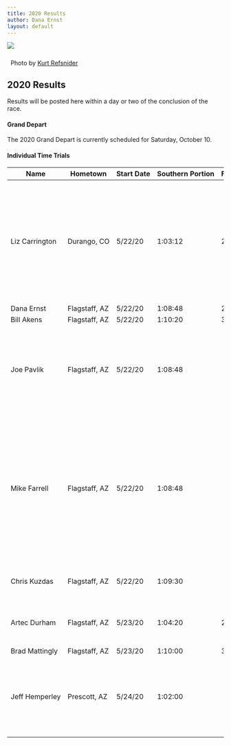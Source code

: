 ```yaml
---
title: 2020 Results
author: Dana Ernst
layout: default
---
```


<img src="{{ site.baseurl }}/images/CinderCones2-Refsnider.jpg" class="img-responsive img-rounded" img style="margin-bottom: 10px" />

<i class="fas fa-camera fa-lg"></i>&nbsp; Photo by <a href="https://www.ultramtb.net/about-kurt-refsnider.html#/">Kurt Refsnider</a>

## 2020 Results

Results will be posted here within a day or two of the conclusion of the race.

#### Grand Depart

The 2020 Grand Depart is currently scheduled for Saturday, October 10.

<!-- <center>
<div class="table-responsive">
<table class="table table-striped">
<thead>
<tr>
<th>Name</th>
<th>Southern Loop</th>
<th>Full Course</th>
<th>Notes</th>
</tr>
</thead>
<tbody>

<tr>
<td>Ben Hanus (Buena Vista, CO)</td> <td>0:16:54</td> <td>1:17:20</td> <td>First place</td>
</tr>

<tr>
<td><a href="http://www.lostonabike.com/pinyons-and-pines/">Chris Seistrup</a> (Prescott, AZ)</td>	<td>0:16:49</td>	<td>1:20:10</td>	<td>Second place</td>
</tr>

<tr>
<td>Chris Cone (Flagstaff, AZ)</td>	<td>0:12:53</td>	<td></td>	<td>Dropped out at mile 232, fastest time for southern loop</td>
</tr>

<tr>
<td>Dana Ernst (Flagstaff, AZ)</td>	<td>0:12:59</td>	<td></td>	<td>Dropped out at mile 255</td>
</tr>

<tr>
<td>Ty Hopkins (American Fork, UT)</td> <td>0:12:59</td>	<td></td>	<td>Only southern loop</td>
</tr>

<tr>
<td>Luke Ratliff (Fort Collins, CO)</td> <td>0:13:52</td>	<td></td>	<td>Only southern loop</td>
</tr>

<tr>
<td>Micah Clinger (Flagstaff, AZ)</td> <td>0:13:52</td>	<td></td>	<td>Dropped out somewhere near Kendrick Mountain, slept at home</td>
</tr>

<tr>
<td><a href="https://www.youtube.com/watch?v=y7pIqSvOfiE">Mack Gerrit</a> (Corona, CA)</td> <td>0:14:50</td>	<td></td>	<td>Only southern loop</td>
</tr>

<tr>
<td>Dave Harris (St George, UT)</td> <td>0:15:02</td>	<td></td>	<td>Only southern loop</td>
</tr>

<tr>
<td>Artec Durham (Flagstaff, AZ)</td> <td>0:16:55</td>	<td></td>	<td>Dropped out at mile 151</td>
</tr>

<tr>
<td>Andy Havey (Plymouth, NH)</td> <td>0:17:15</td>	<td></td>	<td>Only southern loop</td>
</tr>

<tr>
<td>Billy McMillen (Prescott, AZ)</td> <td>0:20:39</td>	<td></td>	<td>Only southern loop</td>
</tr>

<tr>
<td>Brad Mattingly (Flagstaff, AZ)</td> <td>1:02:51</td>	<td></td>	<td>Dropped out at mile 141</td>
</tr>

<tr>
<td>Russ Cummings (Prescott, AZ)</td> <td>1:02:51</td>	<td></td>	<td>Dropped out at mile 153</td>
</tr>

<tr>
<td>Chris Kuzdas (Flagstaff, AZ)</td> <td>1:03:01</td>	<td></td>	<td>Dropped out at mile 153</td>
</tr>

<tr>
<td>Dylan Turner (Tucson, AZ)</td> <td>1:03:15</td>	<td></td>	<td>Dropped out at mile 137</td>
</tr>

<tr>
<td><a href="https://carefreewanderings.com/pinyons-and-pines-2019-fun-with-singletrack-and-snow-storms/?fbclid=IwAR3dgGCMAFy7DzIBO8vDeIRYdSmJydN419gjlpOko7mySCbfEDuOnGQcOKM">Lindsay Shepard</a> (Albuquerque, NM)</td> <td>1:03:16</td>	<td></td>	<td>Dropped out at mile 184</td>
</tr>

<tr>
<td>Bill Akens (Flagstaff, AZ)</td> <td>1:03:26</td>	<td></td>	<td>Dropped out at mile 141</td>
</tr>

<tr>
<td>Matthew Pacheco (Flagstaff, AZ)</td> <td>1:03:26</td>	<td></td>	<td>Only southern loop</td>
</tr>

<tr>
<td>Jeff Taylor (Bend, OR)</td> <td>1:04:42</td>	<td></td>	<td>Only southern loop</td>
</tr>

<tr>
<td>Brian Martin (Salt Lake City, UT)</td> <td>1:05:23</td>	<td></td>	<td>Dropped out at mile 130</td>
</tr>

<tr>
<td>Jake Keyser (Fort Collins, CO)</td> <td>1:05:36</td>	<td></td>	<td>Dropped out at mile 137</td>
</tr>

<tr>
<td>Spencer Holmes (Chico, CA)</td> <td>1:08:46</td>	<td></td>	<td>Only southern loop</td>
</tr>

<tr>
<td>Adam Lisonbee (Highland, UT)</td> <td></td>	<td></td>	<td>Dropped out at mile 110</td>
</tr>

<tr>
<td>Mike Enfield (Show Low, AZ)</td> <td></td>	<td></td>	<td>Dropped out at mile 80 with injured hand</td>
</tr>

<tr>
<td>Nick Armstrong (Felton, CA)</td> <td></td>	<td></td>	<td>Dropped out at mile 67 with kidney issues</td>
</tr>

<tr>
<td>Wayne Mosser (Ramona, CA)</td> <td></td>	<td></td>	<td>Dropped out at mile 67</td>
</tr>

<tr>
<td>Patrick Lyons (Cortez, CO)</td> <td></td>	<td></td>	<td>Dropped out at mile 67</td>
</tr>

<tr>
<td>John Schilling (Queen Creek, AZ)</td> <td></td>	<td></td>	<td>Rode part of northern loop before crashing out</td>
</tr>

<tr>
<td>Liz Sampey (Van Life)</td> <td></td>	<td></td>	<td>Joined in for Grand Depart and rode to Sedona</td>
</tr>

<tr>
<td>Robin Schwartz (Flagstaff, AZ)</td> <td></td>	<td></td>	<td>Joined in for Grand Depart and rode out to top of Casner Mountain and back</td>
</tr>

</tbody>
</table>
</div>
</center>

#### Duo Grand Depart

<center>
<div class="table-responsive">
<table class="table table-striped">
<thead>
<tr>
<th>Team Names</th>
<th>Southern Loop</th>
<th>Full Course</th>
<th>Notes</th>
</tr>
</thead>
<tbody>

<tr>
<td>Rich Wolf (Julian, CA), Sharon Sell (Boise, ID)</td> <td>1:10:09</td>	<td></td>	<td>Only southern loop</td>
</tr>

<tr>
<td>Oliver Sieghart (Westlake Village, CA), Eric Brown (Westlake Village, CA)</td> <td>1:09:19</td>	<td></td>	<td>Only southern loop with some deviations</td>
</tr>

<tr>
<td>Scott Chenue (Castro Valley, CA), Jeffrey Leenhouts (Castro Valley, CA)</td> <td></td>	<td></td>	<td>Dropped out at mile 67</td>
</tr>

<tr>
<td>Jason Hanson (Florence, AZ), Jennifer Hanson (Florence, AZ)</td> <td></td>	<td></td>	<td>Rode part of northern loop</td>
</tr>

</tbody>
</table>
</div>
</center> -->

#### Individual Time Trials

<center>
<div class="table-responsive">
<table class="table table-striped">
<thead>
<tr>
<th>Name</th>
<th>Hometown</th>
<th>Start&nbsp;Date</th>
<th>Southern&nbsp;Portion</th>
<th>Full&nbsp;Course</th>
<th>Notes</th>
</tr>
</thead>
<tbody>

<tr>
<td>Liz&nbsp;Carrington</td> <td>Durango,&nbsp;CO</td> <td>5/22/20</td> <td>1:03:12</td>	<td>2:11:59</td>	<td>Current fastest time. Some deviations in Sedona and several bonus miles on AZT prior to end of southern portion.</td>
</tr>

<tr>
<td>Dana&nbsp;Ernst</td> <td>Flagstaff,&nbsp;AZ</td> <td>5/22/20</td> <td>1:08:48</td> <td>2:14:20</td> <td></td>
</tr>

<tr>
<td>Bill&nbsp;Akens</td> <td>Flagstaff,&nbsp;AZ</td> <td>5/22/20</td> <td>1:10:20</td> <td>3:12:00</td>	<td></td>
</tr>

<tr>
<td>Joe&nbsp;Pavlik</td> <td>Flagstaff,&nbsp;AZ</td> <td>5/22/20</td> <td>1:08:48</td> <td></td>	<td>Completed southern portion and rode northern portion to Sunset Crater. Several deviations.</td>
</tr>

<tr>
<td>Mike&nbsp;Farrell</td> <td>Flagstaff,&nbsp;AZ</td> <td>5/22/20</td> <td>1:08:48</td>	<td></td>	<td>Missed roughly 35 miles of southern portion due to a blown out rear shock. Restarted at Honaki in Sedona. Rode northern portion to Schultz Pass.</td>
</tr>

<tr>
<td>Chris&nbsp;Kuzdas</td> <td>Flagstaff,&nbsp;AZ</td> <td>5/22/20</td> <td>1:09:30</td>	<td></td>	<td>Only completed southern portion.</td>
</tr>

<tr>
<td>Artec&nbsp;Durham</td> <td>Flagstaff,&nbsp;AZ</td> <td>5/23/20</td>	<td>1:04:20</td> <td>2:13:00</td>	<td>Missed some single track in Sedona.</td>
</tr>

<tr>
<td>Brad&nbsp;Mattingly</td> <td>Flagstaff,&nbsp;AZ</td> <td>5/23/20</td>	<td>1:10:00</td> <td>3:10:53</td> <td></td>
</tr>

<tr>
<td>Jeff&nbsp;Hemperley</td> <td>Prescott,&nbsp;AZ</td> <td>5/24/20</td>	<td>1:02:00</td> <td></td> <td>Rode back into Flagstaff on Lake Mary Road instead of following AZT/Loop Trail.</td>
</tr>

</tbody>
</table>
</div>
</center>

<!-- #### Duo ITT

<center>
<div class="table-responsive">
<table class="table table-striped">
<thead>
<tr>
<th>Team Names</th>
<th>Southern Loop</th>
<th>Full Course</th>
<th>Notes</th>
</tr>
</thead>
<tbody>

<tr>
<td>Jeff Hemperley (Prescott, AZ), Holly Hovious (Glendale, AZ)</td> <td>1:05:35</td>	<td></td>	<td>Rode southern and northern loops at separate times</td>
</tr>

<tr>
<td>Curtis Barrett (Mesa, AZ), Cameron Barrett (Mesa, AZ)</td> <td></td>	<td></td>	<td>Only southern loop</td>
</tr>

<tr>
<td>Amanda Good (Leadville, CO), Katie Anderson (Leadville, CO)</td> <td></td>	<td></td>	<td>Only southern loop</td>
</tr>

</tbody>
</table>
</div>
</center> -->
